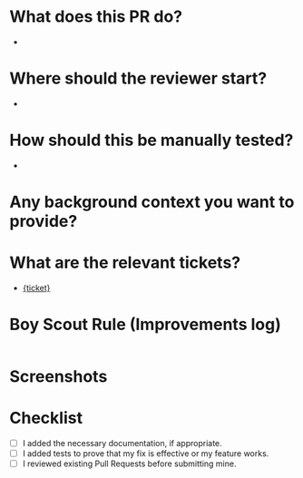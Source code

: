 # What does this PR do?
- 

# Where should the reviewer start?
- 
[//]: <> (Important files as `file/path.js`)

# How should this be manually tested?
- 
[//]: <> (Steps to reproduce it)

# Any background context you want to provide?
[//]: <> (Something you want to mention?)

# What are the relevant tickets?
- [{ticket}](https://www.atlassian.com/es/software/{ticket})

# Boy Scout Rule (Improvements log)

<!-- The rule of the boy scouts is: “Always leave the campground cleaner than you found it”. Write between the apostrophes any improvement you made to the code (Add tests, clean styles, remove imports, remove unused files or libraries, refactoring code or others). Try to spend between 15 to 30 minutes to check, think and apply what you improved on the code. -->

```

```

# Screenshots

# Checklist

- [ ] I added the necessary documentation, if appropriate.
- [ ] I added tests to prove that my fix is effective or my feature works.
- [ ] I reviewed existing Pull Requests before submitting mine.
